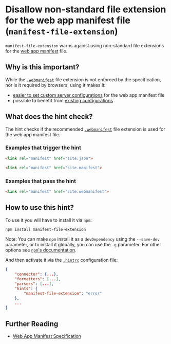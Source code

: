# Disallow non-standard file extension for the web app manifest file (`manifest-file-extension`)

`manifest-file-extension` warns against using non-standard file
extensions for the [web app manifest][spec] file.

## Why is this important?

While the [`.webmanifest`][file extension] file extension is not
enforced by the specification, nor is it required by browsers, using
it makes it:

* [easier to set custom server configurations][server configs] for
  the web app manifest file
* possible to benefit from [existing configurations][other configs]

## What does the hint check?

The hint checks if the recommended [`.webmanifest`][file extension]
file extension is used for the web app manifest file.

### Examples that **trigger** the hint

```html
<link rel="manifest" href="site.json">
```

```html
<link rel="manifest" href="site.manifest">
```

### Examples that **pass** the hint

```html
<link rel="manifest" href="site.webmanifest">
```

## How to use this hint?

To use it you will have to install it via `npm`:

```bash
npm install manifest-file-extension
```

Note: You can make `npm` install it as a `devDependency` using the `--save-dev`
parameter, or to install it globally, you can use the `-g` parameter. For
other options see
[`npm`'s documentation](https://docs.npmjs.com/cli/install).

And then activate it via the [`.hintrc`][hintrc]
configuration file:

```json
{
    "connector": {...},
    "formatters": [...],
    "parsers": [...],
    "hints": {
        "manifest-file-extension": "error"
    },
    ...
}
```

## Further Reading

* [Web App Manifest Specification][spec]

<!-- Link labels: -->

[file extension]: https://w3c.github.io/manifest/#media-type-registration
[other configs]: https://github.com/jshttp/mime-db/blob/67a4d013c31e73c47b5d975062f0088aea6cd5cd/src/custom-types.json#L85-L92
[server configs]: https://github.com/w3c/manifest/issues/346
[hintrc]: https://webhint.io/docs/user-guide/further-configuration/hintrc-formats/
[spec]: https://www.w3.org/TR/appmanifest
